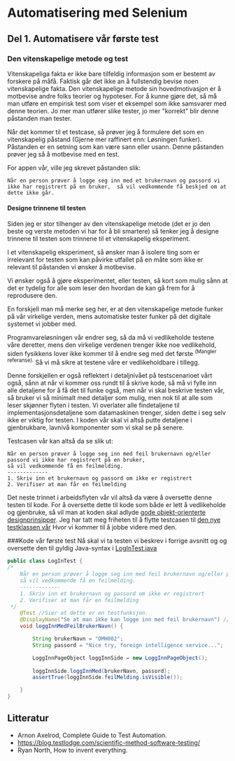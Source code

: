 # Automatisering med Selenium
## Del 1. Automatisere vår første test
### Den vitenskapelige metode og test
Vitenskapeliga fakta er ikke bare tilfeldig informasjon som er bestemt av forskere på måfå.
Faktisk går det ikke an å fullstendig bevise noen vitenskapelige fakta.
Den vitenskapelige metode sin hovedmotivasjon er å motbevise andre folks teorier og hypoteser.
For å kunne gjøre det, så må man utføre en empirisk test som viser
et eksempel som ikke samsvarer med denne teorien.
Jo mer man utfører slike tester, jo mer "korrekt" blir denne påstanden man tester.

Når det kommer til et testcase, så prøver jeg å formulere det som 
en vitenskapelig påstand (Gjerne mer raffinert enn: Løsningen funker). Påstanden er en setning som kan være sann eller usann.
Denne påstanden prøver jeg så å motbevise med en test.

For appen vår, ville jeg skrevet påstanden slik:

`Når en person prøver å logge seg inn med et brukernavn og passord vi ikke har registrert på en bruker, 
så vil vedkommende få beskjed om at dette ikke går.`

#### Designe trinnene til testen
Siden jeg er stor tilhenger av den vitenskapelige metode (det er jo den beste og verste metoden vi har for å bli smartere)
så tenker jeg å designe trinnene til testen som trinnene til et vitenskapelig eksperiment.

I et vitenskapelig eksperiment, så ønsker man å isolere ting som er irrelevant for testen som kan påvirke utfallet på en måte
som ikke er relevant til påstanden vi ønsker å motbevise.

Vi ønsker også å gjøre eksperimentet, eller testen, 
så kort som mulig sånn at det er tydelig for alle som leser den hvordan de kan gå frem for å reprodusere den.

En forskjell man må merke seg her, er at den vitenskapelige metode funker på vår virkelige verden, mens automatiske tester funker på det digitale systemet vi jobber med.

Programvareløsningen vår endrer seg, så da må vi vedlikeholde testene våre deretter, mens den virkelige verdenen trenger ikke noe vedlikehold, siden fysikkens lover ikke kommer til å endre seg med det første <sup>(Mangler referanse).</sup>
Så vi må sikre at testene våre er vedlikeholdbare i tillegg.

Denne forskjellen er også reflektert i detaljnivået på testscenarioet vårt også, 
sånn at når vi kommer oss rundt til å skrive kode, 
så må vi fylle inn alle detaljene for å få det til funke også, men når vi skal beskrive testen vår, 
så bruker vi så minimalt med detaljer som mulig, men nok til at alle som leser
skjønner flyten i testen. Vi overlater alle findetaljene til implementasjonsdetaljene som datamaskinen trenger, siden dette
i seg selv ikke er viktig for testen.
I koden vår skal vi altså putte detaljene i gjenbrukbare, lavnivå komponenter som vi skal se på senere.

Testcasen vår kan altså da se slik ut:

```
Når en person prøver å logge seg inn med feil brukernavn og/eller passord vi ikke har registrert på en bruker, 
så vil vedkommende få en feilmelding.
-------------
1. Skriv inn et brukernavn og passord om ikke er registrert
2. Verifiser at man får en feilmelding
```

Det neste trinnet i arbeidsflyten vår vil altså da være å oversette denne testen til kode.
For å oversette dette til kode som både er lett å vedlikeholde og gjenbruke, så vil man at koden skal adlyde
[gode objekt-orienterte designprinsipper](prinsipper.md).
Jeg har tatt meg friheten til å flytte testcasen til [den nye testklassen vår](../../../java-app/src/test/java/LogInTest.java)
Hvor vi kommer til å jobbe videre med den.

###Kode vår første test
Nå skal vi ta testen vi beskrev i forrige avsnitt og og oversette den til gyldig Java-syntax i [LogInTest.java](../../../java-app/src/test/java/LogInTest.java)
```java
public class LogInTest {
/*
    Når en person prøver å logge seg inn med feil brukernavn og/eller passord vi ikke har registrert på en bruker,
    så vil vedkommende få en feilmelding.
    -------------
    1. Skriv inn et brukernavn og passord om ikke er registrert
    2. Verifiser at man får en feilmelding
 */
    @Test //Sier at dette er en testfunksjon.
    @DisplayName("Se at man ikke kan logge inn med feil brukernavn") // Hvordan vi vil kunne se denne testen i logger.
    void loggInnMedFeilBrukerNavn() {

        String brukerNavn = "DMH002";
        String passord = "Nice try, foreign intelligence service...";

        LoggInnPageObject loggInnSide = new LoggInnPageObject();
        
        loggInnSide.loggInnMed(brukerNavn, passord);
        assertTrue(loggInnSide.feilMelding.isVisible());

    }
}
```


## Litteratur
* Arnon Axelrod, Complete Guide to Test Automation.
* https://blog.testlodge.com/scientific-method-software-testing/
* Ryan North, How to invent everything.
 
